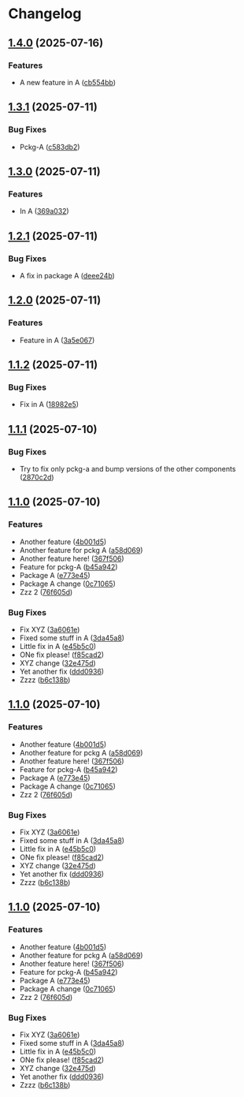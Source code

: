 # Changelog

## [1.4.0](https://github.com/d3xter666/release-please-monorepo-poc/compare/pckg-a-v1.3.1...pckg-a-v1.4.0) (2025-07-16)


### Features

* A new feature in A ([cb554bb](https://github.com/d3xter666/release-please-monorepo-poc/commit/cb554bb2cbff555381294e8eefb96f49682e6b22))

## [1.3.1](https://github.com/d3xter666/release-please-monorepo-poc/compare/pckg-a-v1.3.0...pckg-a-v1.3.1) (2025-07-11)


### Bug Fixes

* Pckg-A ([c583db2](https://github.com/d3xter666/release-please-monorepo-poc/commit/c583db2cc1bd6d52b45294472a80da4a2c8dc496))

## [1.3.0](https://github.com/d3xter666/release-please-monorepo-poc/compare/pckg-a-v1.2.1...pckg-a-v1.3.0) (2025-07-11)


### Features

* In A ([369a032](https://github.com/d3xter666/release-please-monorepo-poc/commit/369a0320d4ec24ddd736653ba26bf57439f7f82b))

## [1.2.1](https://github.com/d3xter666/release-please-monorepo-poc/compare/pckg-a-v1.2.0...pckg-a-v1.2.1) (2025-07-11)


### Bug Fixes

* A fix in package A ([deee24b](https://github.com/d3xter666/release-please-monorepo-poc/commit/deee24b930037ec3f6bfacd62c7f5271a8490806))

## [1.2.0](https://github.com/d3xter666/release-please-monorepo-poc/compare/pckg-a-v1.1.2...pckg-a-v1.2.0) (2025-07-11)


### Features

* Feature in A ([3a5e067](https://github.com/d3xter666/release-please-monorepo-poc/commit/3a5e0674e171533c0dc566a62a081744cb7caa49))

## [1.1.2](https://github.com/d3xter666/release-please-monorepo-poc/compare/pckg-a-v1.1.1...pckg-a-v1.1.2) (2025-07-11)


### Bug Fixes

* Fix in A ([18982e5](https://github.com/d3xter666/release-please-monorepo-poc/commit/18982e5eefaaa2e8341c2a2030087939e6de3b27))

## [1.1.1](https://github.com/d3xter666/release-please-monorepo-poc/compare/pckg-a-v1.1.0...pckg-a-v1.1.1) (2025-07-10)


### Bug Fixes

* Try to fix only pckg-a and bump versions of the other components ([2870c2d](https://github.com/d3xter666/release-please-monorepo-poc/commit/2870c2dc946df84994e55ef01c316aa86f1648d5))

## [1.1.0](https://github.com/d3xter666/release-please-monorepo-poc/compare/pckg-a-v1.0.0...pckg-a-v1.1.0) (2025-07-10)


### Features

* Another feature ([4b001d5](https://github.com/d3xter666/release-please-monorepo-poc/commit/4b001d51b4dc4fd359606bc1a0ba036c66271e74))
* Another feature for pckg A ([a58d069](https://github.com/d3xter666/release-please-monorepo-poc/commit/a58d0699b98a0fd622b550744ac4e6bb54ab4732))
* Another feature here! ([367f506](https://github.com/d3xter666/release-please-monorepo-poc/commit/367f50600adc5b9acbe7ebead35279f87873fa70))
* Feature for pckg-A ([b45a942](https://github.com/d3xter666/release-please-monorepo-poc/commit/b45a9422f19e6efbeacd32a71a48e78b1826d006))
* Package A ([e773e45](https://github.com/d3xter666/release-please-monorepo-poc/commit/e773e452defd86b39cef8f11b15f851f368f5d81))
* Package A change ([0c71065](https://github.com/d3xter666/release-please-monorepo-poc/commit/0c71065a42e9c971ebdef40f0f32ab9e3b0fda45))
* Zzz 2 ([76f605d](https://github.com/d3xter666/release-please-monorepo-poc/commit/76f605d6fe41b9b0f370a4e018adcbd420241547))


### Bug Fixes

* Fix XYZ ([3a6061e](https://github.com/d3xter666/release-please-monorepo-poc/commit/3a6061e78694f4488c9a2e2cdbb0f0ba90d90d11))
* Fixed some stuff in A ([3da45a8](https://github.com/d3xter666/release-please-monorepo-poc/commit/3da45a8bdff9ce2f4b17521410244e826d3e4645))
* Little fix in A ([e45b5c0](https://github.com/d3xter666/release-please-monorepo-poc/commit/e45b5c0b39d1595980e0fb672de1f0d7aef3f223))
* ONe fix please! ([f85cad2](https://github.com/d3xter666/release-please-monorepo-poc/commit/f85cad29ad8d29183286151959674b6cd60d8dac))
* XYZ change ([32e475d](https://github.com/d3xter666/release-please-monorepo-poc/commit/32e475d744a80de852a86298dba4d35343fad74d))
* Yet another fix ([ddd0936](https://github.com/d3xter666/release-please-monorepo-poc/commit/ddd0936bf267b7d5c25204ad25bc4083c2d99d70))
* Zzzz ([b6c138b](https://github.com/d3xter666/release-please-monorepo-poc/commit/b6c138b1459d49aaaa808cf2b9f036d0d955a941))

## [1.1.0](https://github.com/d3xter666/release-please-monorepo-poc/compare/pckg-a-v1.0.0...pckg-a-v1.1.0) (2025-07-10)


### Features

* Another feature ([4b001d5](https://github.com/d3xter666/release-please-monorepo-poc/commit/4b001d51b4dc4fd359606bc1a0ba036c66271e74))
* Another feature for pckg A ([a58d069](https://github.com/d3xter666/release-please-monorepo-poc/commit/a58d0699b98a0fd622b550744ac4e6bb54ab4732))
* Another feature here! ([367f506](https://github.com/d3xter666/release-please-monorepo-poc/commit/367f50600adc5b9acbe7ebead35279f87873fa70))
* Feature for pckg-A ([b45a942](https://github.com/d3xter666/release-please-monorepo-poc/commit/b45a9422f19e6efbeacd32a71a48e78b1826d006))
* Package A ([e773e45](https://github.com/d3xter666/release-please-monorepo-poc/commit/e773e452defd86b39cef8f11b15f851f368f5d81))
* Package A change ([0c71065](https://github.com/d3xter666/release-please-monorepo-poc/commit/0c71065a42e9c971ebdef40f0f32ab9e3b0fda45))
* Zzz 2 ([76f605d](https://github.com/d3xter666/release-please-monorepo-poc/commit/76f605d6fe41b9b0f370a4e018adcbd420241547))


### Bug Fixes

* Fix XYZ ([3a6061e](https://github.com/d3xter666/release-please-monorepo-poc/commit/3a6061e78694f4488c9a2e2cdbb0f0ba90d90d11))
* Fixed some stuff in A ([3da45a8](https://github.com/d3xter666/release-please-monorepo-poc/commit/3da45a8bdff9ce2f4b17521410244e826d3e4645))
* Little fix in A ([e45b5c0](https://github.com/d3xter666/release-please-monorepo-poc/commit/e45b5c0b39d1595980e0fb672de1f0d7aef3f223))
* ONe fix please! ([f85cad2](https://github.com/d3xter666/release-please-monorepo-poc/commit/f85cad29ad8d29183286151959674b6cd60d8dac))
* XYZ change ([32e475d](https://github.com/d3xter666/release-please-monorepo-poc/commit/32e475d744a80de852a86298dba4d35343fad74d))
* Yet another fix ([ddd0936](https://github.com/d3xter666/release-please-monorepo-poc/commit/ddd0936bf267b7d5c25204ad25bc4083c2d99d70))
* Zzzz ([b6c138b](https://github.com/d3xter666/release-please-monorepo-poc/commit/b6c138b1459d49aaaa808cf2b9f036d0d955a941))

## [1.1.0](https://github.com/d3xter666/release-please-monorepo-poc/compare/pckg-a-v1.0.0...pckg-a-v1.1.0) (2025-07-10)


### Features

* Another feature ([4b001d5](https://github.com/d3xter666/release-please-monorepo-poc/commit/4b001d51b4dc4fd359606bc1a0ba036c66271e74))
* Another feature for pckg A ([a58d069](https://github.com/d3xter666/release-please-monorepo-poc/commit/a58d0699b98a0fd622b550744ac4e6bb54ab4732))
* Another feature here! ([367f506](https://github.com/d3xter666/release-please-monorepo-poc/commit/367f50600adc5b9acbe7ebead35279f87873fa70))
* Feature for pckg-A ([b45a942](https://github.com/d3xter666/release-please-monorepo-poc/commit/b45a9422f19e6efbeacd32a71a48e78b1826d006))
* Package A ([e773e45](https://github.com/d3xter666/release-please-monorepo-poc/commit/e773e452defd86b39cef8f11b15f851f368f5d81))
* Package A change ([0c71065](https://github.com/d3xter666/release-please-monorepo-poc/commit/0c71065a42e9c971ebdef40f0f32ab9e3b0fda45))
* Zzz 2 ([76f605d](https://github.com/d3xter666/release-please-monorepo-poc/commit/76f605d6fe41b9b0f370a4e018adcbd420241547))


### Bug Fixes

* Fix XYZ ([3a6061e](https://github.com/d3xter666/release-please-monorepo-poc/commit/3a6061e78694f4488c9a2e2cdbb0f0ba90d90d11))
* Fixed some stuff in A ([3da45a8](https://github.com/d3xter666/release-please-monorepo-poc/commit/3da45a8bdff9ce2f4b17521410244e826d3e4645))
* Little fix in A ([e45b5c0](https://github.com/d3xter666/release-please-monorepo-poc/commit/e45b5c0b39d1595980e0fb672de1f0d7aef3f223))
* ONe fix please! ([f85cad2](https://github.com/d3xter666/release-please-monorepo-poc/commit/f85cad29ad8d29183286151959674b6cd60d8dac))
* XYZ change ([32e475d](https://github.com/d3xter666/release-please-monorepo-poc/commit/32e475d744a80de852a86298dba4d35343fad74d))
* Yet another fix ([ddd0936](https://github.com/d3xter666/release-please-monorepo-poc/commit/ddd0936bf267b7d5c25204ad25bc4083c2d99d70))
* Zzzz ([b6c138b](https://github.com/d3xter666/release-please-monorepo-poc/commit/b6c138b1459d49aaaa808cf2b9f036d0d955a941))
